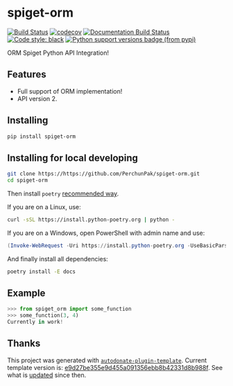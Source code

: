 # spiget-orm

[![Build Status](https://github.com/PerchunPak/spiget-orm/actions/workflows/test.yml/badge.svg?branch=master)](https://github.com/PerchunPak/spiget-orm/actions?query=workflow%3Atest)
[![codecov](https://codecov.io/gh/PerchunPak/spiget-orm/branch/master/graph/badge.svg)](https://codecov.io/gh/PerchunPak/spiget-orm)
[![Documentation Build Status](https://readthedocs.org/projects/spiget-orm/badge/?version=latest)](https://spiget-orm.readthedocs.io/)
[![Code style: black](https://img.shields.io/badge/code%20style-black-000000.svg)](https://github.com/psf/black)
[![Python support versions badge (from pypi)](https://img.shields.io/pypi/pyversions/spiget-orm)](https://www.python.org/downloads/)

ORM Spiget Python API Integration!

## Features

- Full support of ORM implementation!
- API version 2.


## Installing

```bash
pip install spiget-orm
```

## Installing for local developing

```bash
git clone https://https://github.com/PerchunPak/spiget-orm.git
cd spiget-orm
```

Then install `poetry` [recommended way](https://python-poetry.org/docs/master/#installation).

If you are on a Linux, use:

```bash
curl -sSL https://install.python-poetry.org | python -
```

If you are on a Windows, open PowerShell with admin name and use:

```powershell
(Invoke-WebRequest -Uri https://install.python-poetry.org -UseBasicParsing).Content | python -
```

And finally install all dependencies:

```bash
poetry install -E docs
```

## Example

```py
>>> from spiget_orm import some_function
>>> some_function(3, 4)
Currently in work!
```

## Thanks

This project was generated with [`autodonate-plugin-template`](https://github.com/fire-squad/autodonate-plugin-template). 
Current template version is: [e9d27be355e9d455a091356ebb8b42331d8b988f](https://github.com/fire-squad/autodonate-plugin-template/tree/e9d27be355e9d455a091356ebb8b42331d8b988f). 
See what is [updated](https://github.com/fire-squad/autodonate-plugin-template/compare/e9d27be355e9d455a091356ebb8b42331d8b988f...master) 
since then.

